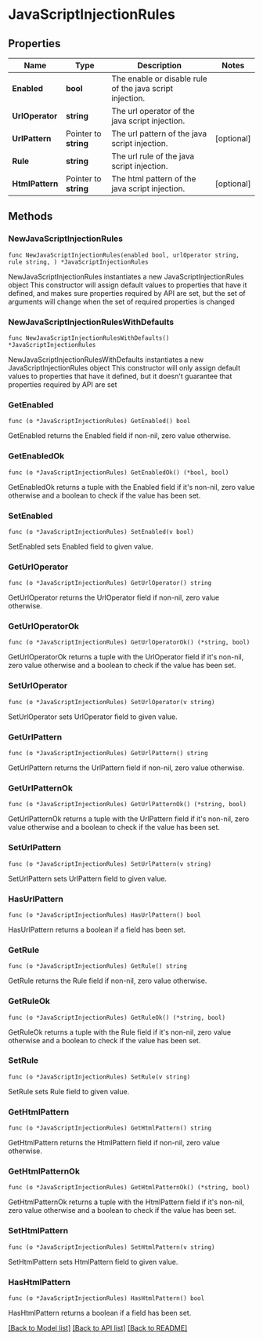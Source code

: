 # JavaScriptInjectionRules

## Properties

Name | Type | Description | Notes
------------ | ------------- | ------------- | -------------
**Enabled** | **bool** | The enable or disable rule of the java script injection. | 
**UrlOperator** | **string** | The url operator of the java script injection. | 
**UrlPattern** | Pointer to **string** | The url pattern of the java script injection. | [optional] 
**Rule** | **string** | The url rule of the java script injection. | 
**HtmlPattern** | Pointer to **string** | The html pattern of the java script injection. | [optional] 

## Methods

### NewJavaScriptInjectionRules

`func NewJavaScriptInjectionRules(enabled bool, urlOperator string, rule string, ) *JavaScriptInjectionRules`

NewJavaScriptInjectionRules instantiates a new JavaScriptInjectionRules object
This constructor will assign default values to properties that have it defined,
and makes sure properties required by API are set, but the set of arguments
will change when the set of required properties is changed

### NewJavaScriptInjectionRulesWithDefaults

`func NewJavaScriptInjectionRulesWithDefaults() *JavaScriptInjectionRules`

NewJavaScriptInjectionRulesWithDefaults instantiates a new JavaScriptInjectionRules object
This constructor will only assign default values to properties that have it defined,
but it doesn't guarantee that properties required by API are set

### GetEnabled

`func (o *JavaScriptInjectionRules) GetEnabled() bool`

GetEnabled returns the Enabled field if non-nil, zero value otherwise.

### GetEnabledOk

`func (o *JavaScriptInjectionRules) GetEnabledOk() (*bool, bool)`

GetEnabledOk returns a tuple with the Enabled field if it's non-nil, zero value otherwise
and a boolean to check if the value has been set.

### SetEnabled

`func (o *JavaScriptInjectionRules) SetEnabled(v bool)`

SetEnabled sets Enabled field to given value.


### GetUrlOperator

`func (o *JavaScriptInjectionRules) GetUrlOperator() string`

GetUrlOperator returns the UrlOperator field if non-nil, zero value otherwise.

### GetUrlOperatorOk

`func (o *JavaScriptInjectionRules) GetUrlOperatorOk() (*string, bool)`

GetUrlOperatorOk returns a tuple with the UrlOperator field if it's non-nil, zero value otherwise
and a boolean to check if the value has been set.

### SetUrlOperator

`func (o *JavaScriptInjectionRules) SetUrlOperator(v string)`

SetUrlOperator sets UrlOperator field to given value.


### GetUrlPattern

`func (o *JavaScriptInjectionRules) GetUrlPattern() string`

GetUrlPattern returns the UrlPattern field if non-nil, zero value otherwise.

### GetUrlPatternOk

`func (o *JavaScriptInjectionRules) GetUrlPatternOk() (*string, bool)`

GetUrlPatternOk returns a tuple with the UrlPattern field if it's non-nil, zero value otherwise
and a boolean to check if the value has been set.

### SetUrlPattern

`func (o *JavaScriptInjectionRules) SetUrlPattern(v string)`

SetUrlPattern sets UrlPattern field to given value.

### HasUrlPattern

`func (o *JavaScriptInjectionRules) HasUrlPattern() bool`

HasUrlPattern returns a boolean if a field has been set.

### GetRule

`func (o *JavaScriptInjectionRules) GetRule() string`

GetRule returns the Rule field if non-nil, zero value otherwise.

### GetRuleOk

`func (o *JavaScriptInjectionRules) GetRuleOk() (*string, bool)`

GetRuleOk returns a tuple with the Rule field if it's non-nil, zero value otherwise
and a boolean to check if the value has been set.

### SetRule

`func (o *JavaScriptInjectionRules) SetRule(v string)`

SetRule sets Rule field to given value.


### GetHtmlPattern

`func (o *JavaScriptInjectionRules) GetHtmlPattern() string`

GetHtmlPattern returns the HtmlPattern field if non-nil, zero value otherwise.

### GetHtmlPatternOk

`func (o *JavaScriptInjectionRules) GetHtmlPatternOk() (*string, bool)`

GetHtmlPatternOk returns a tuple with the HtmlPattern field if it's non-nil, zero value otherwise
and a boolean to check if the value has been set.

### SetHtmlPattern

`func (o *JavaScriptInjectionRules) SetHtmlPattern(v string)`

SetHtmlPattern sets HtmlPattern field to given value.

### HasHtmlPattern

`func (o *JavaScriptInjectionRules) HasHtmlPattern() bool`

HasHtmlPattern returns a boolean if a field has been set.


[[Back to Model list]](../README.md#documentation-for-models) [[Back to API list]](../README.md#documentation-for-api-endpoints) [[Back to README]](../README.md)


